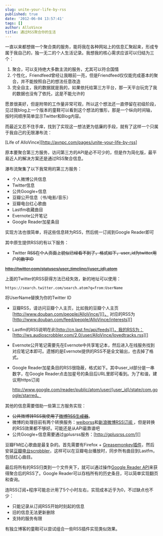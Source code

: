 ```yaml
---
slug: unite-your-life-by-rss
published: true
date: '2012-06-04 13:57:41'
tags: []
author: AlloVince
title: 通过RSS聚合你的生活
---
```


一直以来都想做一个聚合类的服务，能将我在各种网站上的信息汇聚起来，形成专属于我自己的，独一无二的个人生活记录。我想我的核心需求应该可以归结为三个：

1.  聚合，可以支持绝大多数主流的服务，尤其可以符合国情
2.  个性化，Friendfeed曾经让我眼前一亮，但是Friendfeed仅仅能完成基本的聚合，并不能按照自己的想法任意改造
3.  完全自主，我的数据就是我的，如果依托给第三方平台，那一天平台玩完了我的数据也没有了依托，这是不能允许的

愿景很美好，但是附带的工作量非常可观，所以这个想法还一直停留在初级阶段，见过我blog上一个版本的童鞋可以看到这个想法的雏形，那是一个纵向时间轴，按时间顺序简单显示Twitter和Blog内容。

而最近又忍不住手痒，找到了实现这一想法更为低廉的手段，就有了这样一个只属于我自己的无限瀑布流：

[Life of AlloVince][http://avnpc.com/pages/unite-your-life-by-rss]

原本要聚合第三方服务，访问第三方的API是必不可少的，但是作为简化版，最平易近人的解决方案还是通过RSS聚合信息。

瀑布流聚集了以下我常用的第三方服务：

-   个人微博公共信息
-   Twitter信息
-   公共Google+信息
-   豆瓣公开信息（书/电影/音乐）
-   豆瓣电台红心歌曲
-   Lastfm收藏曲目
-   Evernote公开笔记
-   Google Reader加星条目

实现方法也很简单，将这些信息转为RSS，然后统一订阅到Google Reader即可

其中原生提供RSS的有以下服务：

-   Twitter
    <del>RSS在个人页面上貌似已经看不到了，格式如下，user\_id为twitter用户的数字ID</del>
    
<del>http://twitter.com/statuses/user_timeline/{user_id}.atom</del>

上面的Twitter的RSS获得方法已经失效，新的地址可以使用：

    https://search.twitter.com/search.atom?q=from:UserName

将UserName替换为你的Twitter ID

-   豆瓣RSS，请访问豆瓣个人主页，比如我的豆瓣个人主页
    [http://www.douban.com/people/AlloVince/][]，
    对应的RSS为[http://www.douban.com/feed/people/AlloVince/interests][]
-   Lastfm的RSS说明在此[http://cn.last.fm/api/feeds][]，我的RSS为：[http://ws.audioscrobbler.com/2.0/user/AlloVince/lovedtracks.rss][]
-   Evernote公开笔记需要先在Evernote中共享笔记本，然后进入在线服务找到对应笔记本即可。遗憾的是Evernote提供的RSS不是全文输出，也去掉了格式。
-   Google
    Reader加星条目的RSS很隐蔽，格式如下。其中user\_id部分是一串数字，在Google
    Reader点击加星号的条目后URL里即可看到。为了和谐，建议用https订阅


    http://www.google.com/reader/public/atom/user/{user_id}/state/com.google/starred。 

其他的信息需要借助一些第三方服务实现：

-   <del>公共微博转RSS我使用了[微博RSS生成器][]</del>。
-   微博的处理目前有两个转换服务：[weiborss](http://weiborss.com/)和[新浪微博RSS订阅
](http://rssgen.sharingmadeeasy.com/)，但是转换的RSS效果都不够好。可能还是从API最靠谱吧
-   公共Google+信息需要通过gplusrss服务：[http://gplusrss.com/][]

豆瓣FM红心歌曲是最复杂的。首先需要有Firefox +
[Greasemonkey插件][]，然后安装[豆瓣电台scrobbler][]，这样可以在豆瓣电台播放时，同步所有曲目到Lastfm，包括红心曲目。

最后将所有的RSS归类到一个文件夹下，就可以通过操作[Google Reader
API][]来获得聚合后的RSS了。Google Reader可以存档所有的历史条目，可以简单实现翻页和查询。

连RSS订阅+程序可能总计用了5个小时左右，实现成本近乎为0，不过缺点也不少：

-   只能记录从订阅RSS开始时刻起的信息
-   旧的信息无法更新删除
-   支持的服务有限

有独立博客的童鞋可以尝试组合一些RSS插件实现类似效果。


  [Life of AlloVince]: /life "http://avnpc.com/life"
  [http://www.douban.com/people/AlloVince/]: http://www.douban.com/people/AlloVince/
    "http://www.douban.com/people/AlloVince/"
  [http://www.douban.com/feed/people/AlloVince/interests]: http://www.douban.com/feed/people/AlloVince/interests
    "http://www.douban.com/feed/people/AlloVince/interests"
  [http://cn.last.fm/api/feeds]: http://cn.last.fm/api/feeds
    "http://cn.last.fm/api/feeds"
  [http://ws.audioscrobbler.com/2.0/user/AlloVince/lovedtracks.rss]: http://ws.audioscrobbler.com/2.0/user/AlloVince/lovedtracks.rss
    "http://ws.audioscrobbler.com/2.0/user/AlloVince/lovedtracks.rss"
  [微博RSS生成器]: http://ishow.sinaapp.com/rss.php
    "http://ishow.sinaapp.com/rss.php"
  [http://gplusrss.com/]: http://gplusrss.com/ "http://gplusrss.com/"
  [Greasemonkey插件]: http://www.greasespot.net/
    "http://www.greasespot.net/"
  [豆瓣电台scrobbler]: http://userscripts.org/scripts/show/98833
    "http://userscripts.org/scripts/show/98833"
  [Google Reader API]: http://code.google.com/p/pyrfeed/wiki/GoogleReaderAPI
    "http://code.google.com/p/pyrfeed/wiki/GoogleReaderAPI"


